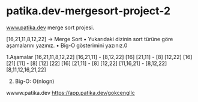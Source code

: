# patika.dev-mergesort-project-2
www.patika.dev merge sort projesi.

[16,21,11,8,12,22] -> Merge Sort
•	Yukarıdaki dizinin sort türüne göre aşamalarını yazınız.
•	Big-O gösterimini yazınız.0

1.Aşamalar
[16,21,11,8,12,22] 
[16,21,11] - [8,12,22]
[16]  [21,11] - [8]  [12,22]
[16]  [21]  [11] - [8] [12]  [22]
[16]  [21,11] - [8]  [12,22]
[11,16,21] - [8,12,22]
[8,11,12,16,21,22]

2. Big-O:  O(nlogn) 


wwww.patika.dev
https://app.patika.dev/gokcengllc
